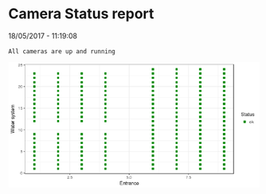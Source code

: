 Camera Status report
================
18/05/2017 - 11:19:08

    All cameras are up and running

![](camreport_files/figure-markdown_github/unnamed-chunk-2-1.png)
